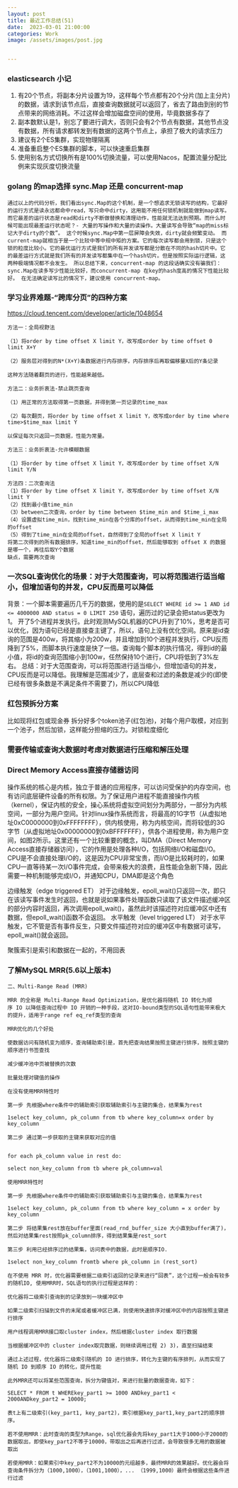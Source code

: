 ```yaml
---
layout: post
title: 最近工作总结(51)
date:  2023-03-01 21:00:00
categories: Work
image: /assets/images/post.jpg


---
```


### ​elasticsearch 小记

1. 有20个节点，将副本分片设置为19，这样每个节点都有20个分片(加上主分片)的数据，请求到该节点后，直接查询数据就可以返回了，省去了路由到别的节点带来的网络消耗。不过这样会增加磁盘空间的使用，毕竟数据多存了
2. 副本数默认是1，别忘了要进行调大，否则只会有2个节点有数据，其他节点没有数据，所有请求都转发到有数据的这两个节点上，承担了极大的请求压力
3. 建议有2个ES集群，实现物理隔离
4. 准备重启整个ES集群的脚本，可以快速重启集群
5. 使用别名方式切换所有是100%切换流量，可以使用Nacos，配置流量分配比例来实现灰度切换流量


### golang 的map选择 sync.Map 还是 concurrent-map

```
通过以上的代码分析，我们看出sync.Map的这个机制，是一个想追求无锁读写的结构，它最好的运行方式是读永远都命中read，写只命中dirty，这用能不用任何锁机制就能做到map读写。而它最差的运行状态是read和dirty不断做替换和清理动作，性能就无法达到预期。而什么时候可能出现最差运行状态呢？- 大量的写操作和大量的读操作。大量读写会导致“map的miss标记大于dirty的个数”。 这个时候sync.Map中第一层屏障会失效，dirty就会频繁变动。 而current-map就相当于是一个比较中等中规中矩的方案。它的每次读写都会用到锁，只是这个锁的粒度比较小。它的最优运行方式是我们的所有并发读写都是分散在不同的hash切片中。它的最差运行方式就是我们所有的并发读写都集中在一个hash切片。但是按照实际运行逻辑，这两种极端情况都不会发生。 所以总结下来，concurrent-map 的这段话确实没有骗我们： sync.Map在读多写少性能比较好，而concurrent-map 在key的hash度高的情况下性能比较好。 在无法确定读写比的情况下，建议使用 concurrent-map。
```


### 学习业界难题-“跨库分页”的四种方案

https://cloud.tencent.com/developer/article/1048654

```
方法一：全局视野法

（1）将order by time offset X limit Y，改写成order by time offset 0 limit X+Y

（2）服务层对得到的N*(X+Y)条数据进行内存排序，内存排序后再取偏移量X后的Y条记录

这种方法随着翻页的进行，性能越来越低。

方法二：业务折衷法-禁止跳页查询

（1）用正常的方法取得第一页数据，并得到第一页记录的time_max

（2）每次翻页，将order by time offset X limit Y，改写成order by time where time>$time_max limit Y

以保证每次只返回一页数据，性能为常量。

方法三：业务折衷法-允许模糊数据

（1）将order by time offset X limit Y，改写成order by time offset X/N limit Y/N

方法四：二次查询法
（1）将order by time offset X limit Y，改写成order by time offset X/N limit Y
（2）找到最小值time_min
（3）between二次查询，order by time between $time_min and $time_i_max
（4）设置虚拟time_min，找到time_min在各个分库的offset，从而得到time_min在全局的offset
（5）得到了time_min在全局的offset，自然得到了全局的offset X limit Y
将第二次得到的所有数据排序，知道time_min的offset，然后能够取到 offset X 的数据是哪一个，再往后取Y个数据
缺点，需要两次查询
```

### 一次SQL查询优化的场景：对于大范围查询，可以将范围进行适当缩小，但增加语句的并发，CPU反而是可以降低
背景：一个脚本需要遍历几千万的数据，使用的是`SELECT WHERE id >= 1 AND id <= 4000000 AND status = 0 LIMIT 250` 语句，遍历过的记录会把status更改为1。
开了5个进程并发执行。此时观测MySQL机器的CPU升到了10%，思考是否可以优化，因为语句已经是直接查主键了，所以，语句上没有优化空间。原来是id查询的范围是400w，将其缩小为200w，并且增加到10个进程并发执行，CPU反而降到了5%，而脚本执行速度是快了一倍。查询每个脚本的执行情况，得到id的最小值，将id的查询范围缩小到100w，任然保持10个进行，CPU将低到了3%左右。
总结：对于大范围查询，可以将范围进行适当缩小，但增加语句的并发，CPU反而是可以降低。我理解是范围减少了，底层查和过滤的条数是减少的(即使已经有很多条数是不满足条件不需要了)，所以CPU降低

### 红包预拆分方案

比如现将红包或现金券  拆分好多个token池子(红包池)，对每个用户取模，对应到一个池子，然后加锁，这样能分担缩的压力。对锁粒度细化

### 需要传输或查询大数据时考虑对数据进行压缩和解压处理


### Direct Memory Access直接存储器访问
操作系统的核心是内核，独立于普通的应用程序，可以访问受保护的内存空间，也有访问底层硬件设备的所有权限。为了保证用户进程不能直接操作内核（kernel），保证内核的安全，操心系统将虚拟空间划分为两部分，一部分为内核空间，一部分为用户空间。针对linux操作系统而言，将最高的1G字节（从虚拟地址0xC0000000到0xFFFFFFFF），供内核使用，称为内核空间，而将较低的3G字节（从虚拟地址0x00000000到0xBFFFFFFF），供各个进程使用，称为用户空间，如图2所示。这里还有一个比较重要的概念，叫DMA（Direct Memory Access直接存储器访问），它的作用是处理各种I/O，包括网络I/O和磁盘I/O。CPU是不会直接处理I/O的，这是因为CPU非常宝贵，而I/O是比较耗时的，如果CPU一直等待某一次I/O事件完成，会带来极大的浪费，且性能会急剧下降，因此需要一种机制能够完成I/O，并通知CPU，DMA即是这个角色

边缘触发（edge triggered ET）
对于边缘触发，epoll_wait()只返回一次，即只在该读写事件发生时返回，也就是说如果事件处理函数只读取了该文件描述缓冲区的部分内容时返回，再次调用epoll_wait()，虽然此时该描述符对应缓冲区中还有数据，但epoll_wait()函数不会返回。
水平触发（level triggered LT）
对于水平触发，它不管是否有事件反生，只要文件描述符对应的缓冲区中有数据可读写，epoll_wait()就会返回。

聚簇索引是索引和数据在一起的，不用回表

### 了解MySQL MRR(5.6以上版本)
```
二、Multi-Range Read (MRR)

MRR 的全称是 Multi-Range Read Optimization，是优化器将随机 IO 转化为顺序 IO 以降低查询过程中 IO 开销的一种手段，这对IO-bound类型的SQL语句性能带来极大的提升，适用于range ref eq_ref类型的查询

MRR优化的几个好处

使数据访问有随机变为顺序，查询辅助索引是，首先把查询结果按照主键进行排序，按照主键的顺序进行书签查找

减少缓冲池中页被替换的次数

批量处理对键值的操作

在没有使用MRR特性时

第一步 先根据where条件中的辅助索引获取辅助索引与主键的集合，结果集为rest

1select key_column, pk_column from tb where key_column=x order by key_column

第二步 通过第一步获取的主键来获取对应的值


for each pk_column value in rest do:

select non_key_column from tb where pk_column=val

使用MRR特性时

第一步 先根据where条件中的辅助索引获取辅助索引与主键的集合，结果集为rest

1select key_column, pk_column from tb where key_column = x order by key_column

第二步 将结果集rest放在buffer里面(read_rnd_buffer_size 大小直到buffer满了)，然后对结果集rest按照pk_column排序，得到结果集是rest_sort

第三步 利用已经排序过的结果集，访问表中的数据，此时是顺序IO.

1select non_key_column fromtb where pk_column in (rest_sort)

在不使用 MRR 时，优化器需要根据二级索引返回的记录来进行“回表”，这个过程一般会有较多的随机IO, 使用MRR时，SQL语句的执行过程是这样的：

优化器将二级索引查询到的记录放到一块缓冲区中

如果二级索引扫描到文件的末尾或者缓冲区已满，则使用快速排序对缓冲区中的内容按照主键进行排序

用户线程调用MRR接口取cluster index，然后根据cluster index 取行数据

当根据缓冲区中的 cluster index取完数据，则继续调用过程 2) 3)，直至扫描结束

通过上述过程，优化器将二级索引随机的 IO 进行排序，转化为主键的有序排列，从而实现了随机 IO 到顺序 IO 的转化，提升性能

此外MRR还可以将某些范围查询，拆分为键值对，来进行批量的数据查询，如下：

SELECT * FROM t WHEREkey_part1 >= 1000 ANDkey_part1 < 2000ANDkey_part2 = 10000;

表t上有二级索引(key_part1, key_part2)，索引根据key_part1,key_part2的顺序排序。

若不使用MRR：此时查询的类型为Range，sql优化器会先将key_part1大于1000小于2000的数据取出，即使key_part2不等于10000，带取出之后再进行过滤，会导致很多无用的数据被取出

若使用MRR：如果索引中key_part2不为10000的元组越多，最终MRR的效果越好。优化器会将查询条件拆分为（1000,1000），（1001,1000），... （1999,1000）最终会根据这些条件进行过滤
```